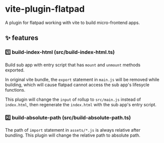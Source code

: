 # vite-plugin-flatpad

A plugin for flatpad working with vite to build micro-frontend apps.

## ✨ features

### 1️⃣ build-index-html (src/build-index-html.ts)

Build sub app with entry script that has `mount` and `unmount` methods exported.

In original vite bundle, the `export` statement in `main.js` will be removed while building, which will cause flatpad cannot access the sub app's lifesycle functions.

This plugin will change the `input` of rollup to `src/main.js` instead of `index.html`, then regenerate the `index.html` with the sub app's entry script.

### 2️⃣ build-absolute-path (src/build-absolute-path.ts)

The path of `import` statement in `assets/*.js` is always relative after bundling. This plugin will change the relative path to absolute path.
